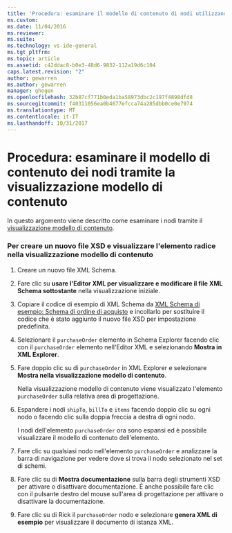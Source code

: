 ```yaml
---
title: 'Procedura: esaminare il modello di contenuto di nodi utilizzando la visualizzazione modello di contenuto | Documenti Microsoft'
ms.custom: 
ms.date: 11/04/2016
ms.reviewer: 
ms.suite: 
ms.technology: vs-ide-general
ms.tgt_pltfrm: 
ms.topic: article
ms.assetid: c42ddac8-b0e3-48d6-9832-112a19d6c104
caps.latest.revision: "2"
author: gewarren
ms.author: gewarren
manager: ghogen
ms.openlocfilehash: 32b87cf771b0eda1ba58973dbc2c197f4898dfd8
ms.sourcegitcommit: f40311056ea0b4677efcca74a285dbb0ce0e7974
ms.translationtype: MT
ms.contentlocale: it-IT
ms.lasthandoff: 10/31/2017
---
```

# <a name="how-to-examine-the-content-model-of-nodes-using-the-content-model-view"></a>Procedura: esaminare il modello di contenuto dei nodi tramite la visualizzazione modello di contenuto
In questo argomento viene descritto come esaminare i nodi tramite il [visualizzazione modello di contenuto](../xml-tools/content-model-view.md).  
  
### <a name="to-create-a-new-xsd-file-and-display-the-root-element-in-the-content-model-view"></a>Per creare un nuovo file XSD e visualizzare l'elemento radice nella visualizzazione modello di contenuto  
  
1.  Creare un nuovo file XML Schema.  
  
2.  Fare clic su **usare l'Editor XML per visualizzare e modificare il file XML Schema sottostante** nella visualizzazione iniziale.  
  
3.  Copiare il codice di esempio di XML Schema da [XML Schema di esempio: Schema di ordine di acquisto](../xml-tools/sample-xsd-file-purchase-order-schema.md) e incollarlo per sostituire il codice che è stato aggiunto il nuovo file XSD per impostazione predefinita.  
  
4.  Selezionare il `purchaseOrder` elemento in Schema Explorer facendo clic con il `purchaseOrder` elemento nell'Editor XML e selezionando **Mostra in XML Explorer**.  
  
5.  Fare doppio clic su di `purchaseOrder` in XML Explorer e selezionare **Mostra nella visualizzazione modello di contenuto**.  
  
     Nella visualizzazione modello di contenuto viene visualizzato l'elemento `purchaseOrder` sulla relativa area di progettazione.  
  
6.  Espandere i nodi `shipTo`, `billTo` e `items` facendo doppio clic su ogni nodo o facendo clic sulla doppia freccia a destra di ogni nodo.  
  
     I nodi dell'elemento `purchaseOrder` ora sono espansi ed è possibile visualizzare il modello di contenuto dell'elemento.  
  
7.  Fare clic su qualsiasi nodo nell'elemento `purchaseOrder` e analizzare la barra di navigazione per vedere dove si trova il nodo selezionato nel set di schemi.  
  
8.  Fare clic su di **Mostra documentazione** sulla barra degli strumenti XSD per attivare o disattivare documentazione. È anche possibile fare clic con il pulsante destro del mouse sull'area di progettazione per attivare o disattivare la documentazione.  
  
9. Fare clic su di Rick il `purchaseOrder` nodo e selezionare **genera XML di esempio** per visualizzare il documento di istanza XML.